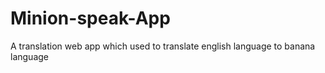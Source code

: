 # Minion-speak-App
A translation web app which used to translate english language to banana language
